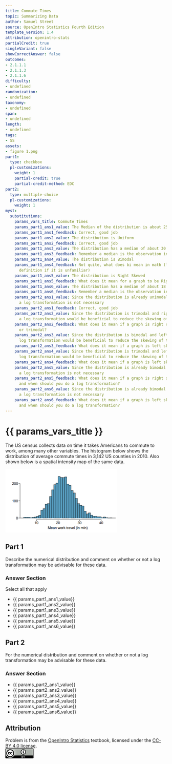 ```yaml
---
title: Commute Times
topic: Summarizing Data
author: Samuel Street
source: OpenIntro Statistics Fourth Edition
template_version: 1.4
attribution: openintro-stats
partialCredit: true
singleVariant: false
showCorrectAnswer: false
outcomes:
- 2.1.1.1
- 2.1.1.3
- 2.1.1.6
difficulty:
- undefined
randomization:
- undefined
taxonomy:
- undefined
span:
- undefined
length:
- undefined
tags:
- SS
assets:
- figure 1.png
part1:
  type: checkbox
  pl-customizations:
    weight: 1
    partial-credit: true
    partial-credit-method: EDC
part2:
  type: multiple-choice
  pl-customizations:
    weight: 1
myst:
  substitutions:
    params_vars_title: Commute Times
    params_part1_ans1_value: The Median of the distribution is about 25 min
    params_part1_ans1_feedback: Correct, good job
    params_part1_ans2_value: The distribution is Uniform
    params_part1_ans2_feedback: Correct, good job
    params_part1_ans3_value: The distribution has a median of about 30 min
    params_part1_ans3_feedback: Remember a median is the observation in the middle
    params_part1_ans4_value: The distribution is Bimodal
    params_part1_ans4_feedback: Not quite, what does bi mean in math (look up the
      definition if it is unfamiliar)
    params_part1_ans5_value: The distribution is Right Skewed
    params_part1_ans5_feedback: What does it mean for a graph to be Right Skewed?
    params_part1_ans6_value: The distribution has a median of about 18 min
    params_part1_ans6_feedback: Remember a median is the observation in the middle
    params_part2_ans1_value: Since the distribution is already unimodal and symmetric,
      a log transformation is not necessary
    params_part2_ans1_feedback: Correct, good job
    params_part2_ans2_value: Since the distribution is trimodal and right skewed,
      a log transformation would be beneficial to reduce the skewing of the data
    params_part2_ans2_feedback: What does it mean if a graph is right right skewed
      or trimodal?
    params_part2_ans3_value: Since the distribution is bimodal and left skewed, a
      log transformation would be beneficial to reduce the skewing of the data
    params_part2_ans3_feedback: What does it mean if a graph is left skewed or bimodal?
    params_part2_ans4_value: Since the distribution is trimodal and left skewed, a
      log transformation would be beneficial to reduce the skewing of the data
    params_part2_ans4_feedback: What does it mean if a graph is left skewed or trimodal?
    params_part2_ans5_value: Since the distribution is already bimodal and right skewed,
      a log transformation is not necessary
    params_part2_ans5_feedback: What does it mean if a graph is right skewed, bimodal,
      and when should you do a log transformation?
    params_part2_ans6_value: Since the distribution is already bimodal and left skewed,
      a log transformation is not necessary
    params_part2_ans6_feedback: What does it mean if a graph is left skewed, bimodal,
      and when should you do a log transformation?
---
```

# {{ params_vars_title }}
The US census collects data on time it takes Americans to commute to work, among many other variables.
The histogram below shows the distribution of average commute times in 3,142 US counties in 2010.
Also shown below is a spatial intensity map of the same data.

<img src= "figure 1.png" width="350">

## Part 1

Describe the numerical distribution and comment on whether or not a log transformation may be advisable for these data.

### Answer Section

Select all that apply

- {{ params_part1_ans1_value}}
- {{ params_part1_ans2_value}}
- {{ params_part1_ans3_value}}
- {{ params_part1_ans4_value}}
- {{ params_part1_ans5_value}}
- {{ params_part1_ans6_value}}

## Part 2

For the numerical distribution and comment on whether or not a log transformation may be advisable for these data.

### Answer Section

- {{ params_part2_ans1_value}}
- {{ params_part2_ans2_value}}
- {{ params_part2_ans3_value}}
- {{ params_part2_ans4_value}}
- {{ params_part2_ans5_value}}
- {{ params_part2_ans6_value}}

## Attribution

Problem is from the [OpenIntro Statistics](https://openintro.org/book/os/) textbook, licensed under the [CC-BY 4.0 license](https://creativecommons.org/licenses/by/4.0/).<br>![Image representing the Creative Commons 4.0 BY license.](https://raw.githubusercontent.com/firasm/bits/master/by.png)